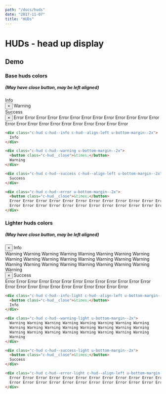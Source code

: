 ```yaml
---
path: "/docs/huds"
date: "2017-11-07"
title: "HUDs"
---
```

# HUDs - head up display

## Demo
### Base huds colors
##### (May have close button, may be left aligned)

<div class="c-hud c-hud--info c-hud--align-left u-bottom-margin--2x">
  Info
</div>

<div class="c-hud c-hud--warning u-bottom-margin--2x">
  <button class="c-hud__close">&times;</button>
  Warning
</div>

<div class="c-hud c-hud--success c-hud--align-left u-bottom-margin--2x">
  Success
</div>

<div class="c-hud c-hud--error u-bottom-margin--2x">
  <button class="c-hud__close">&times;</button>
  Error Error Error Error Error Error Error Error Error Error Error Error
  Error Error Error Error Error Error Error Error Error Error Error Error
</div>

```html
<div class="c-hud c-hud--info c-hud--align-left u-bottom-margin--2x">
  Info
</div>

<div class="c-hud c-hud--warning u-bottom-margin--2x">
  <button class="c-hud__close">&times;</button>
  Warning
</div>

<div class="c-hud c-hud--success c-hud--align-left u-bottom-margin--2x">
  Success
</div>

<div class="c-hud c-hud--error u-bottom-margin--2x">
  <button class="c-hud__close">&times;</button>
  Error Error Error Error Error Error Error Error Error Error Error Error
  Error Error Error Error Error Error Error Error Error Error Error Error
</div>
```

### Lighter huds colors
##### (May have close button, may be left aligned)

<div class="c-hud c-hud--info-light c-hud--align-left u-bottom-margin--2x">
  <button class="c-hud__close">&times;</button>
  Info
</div>

<div class="c-hud c-hud--warning-light u-bottom-margin--2x">
  Warning Warning Warning Warning Warning Warning Warning Warning
  Warning Warning Warning Warning Warning Warning Warning Warning
  Warning Warning Warning Warning Warning Warning Warning Warning
  Warning
</div>

<div class="c-hud c-hud--success-light u-bottom-margin--2x">
  <button class="c-hud__close">&times;</button>
  Success
</div>

<div class="c-hud c-hud--error-light c-hud--align-left u-bottom-margin--2x">
  Error Error Error Error Error Error Error Error Error Error Error Error
  Error Error Error Error Error Error Error Error Error Error Error Error
</div>

```html
<div class="c-hud c-hud--info-light c-hud--align-left u-bottom-margin--2x">
  <button class="c-hud__close">&times;</button>
  Info
</div>

<div class="c-hud c-hud--warning-light u-bottom-margin--2x">
  Warning Warning Warning Warning Warning Warning Warning Warning
  Warning Warning Warning Warning Warning Warning Warning Warning
  Warning Warning Warning Warning Warning Warning Warning Warning
  Warning
</div>

<div class="c-hud c-hud--success-light u-bottom-margin--2x">
  <button class="c-hud__close">&times;</button>
  Success
</div>

<div class="c-hud c-hud--error-light c-hud--align-left u-bottom-margin--2x">
  Error Error Error Error Error Error Error Error Error Error Error Error
  Error Error Error Error Error Error Error Error Error Error Error Error
</div>
```
